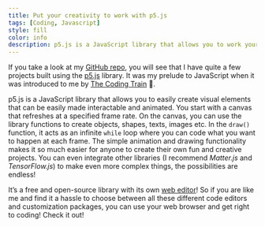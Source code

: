```yaml
---
title: Put your creativity to work with p5.js
tags: [Coding, Javascript]
style: fill
color: info
description: p5.js is a JavaScript library that allows you to work your creativity :art:!
---
```


If you take a look at my <a href="https://github.com/clivelo" target="_blank">GitHub repo</a>, you will see that I have quite a few projects built using the <a href="https://p5js.org/" target="_blank">p5.js</a> library. It was my prelude to JavaScript when it was introduced to me by <a href="https://www.youtube.com/channel/UCvjgXvBlbQiydffZU7m1_aw" target="_blank">The Coding Train</a> :train:.

p5.js is a JavaScript library that allows you to easily create visual elements that can be easily made interactable and animated. You start with a canvas that refreshes at a specified frame rate. On the canvas, you can use the library functions to create objects, shapes, texts, images etc. In the `draw()` function, it acts as an infinite `while` loop where you can code what you want to happen at each frame. The simple animation and drawing functionality makes it so much easier for anyone to create their own fun and creative projects. You can even integrate other libraries (I recommend <i>Matter.js</i> and <i>TensorFlow.js</i>) to make even more complex things, the possibilities are endless!

It’s a free and open-source library with its own <a href="https://editor.p5js.org/" target="_blank">web editor</a>! So if you are like me and find it a hassle to choose between all these different code editors and customization packages, you can use your web browser and get right to coding! Check it out!
